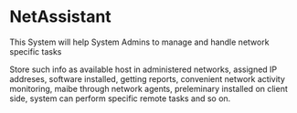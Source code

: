 NetAssistant
============

This System will help System Admins to manage and handle network specific tasks

Store such info as available host in administered networks, assigned IP addreses, software installed, getting reports,
convenient network activity monitoring, maibe through network agents, preleminary installed on client side, system can 
perform specific remote tasks and so on.
